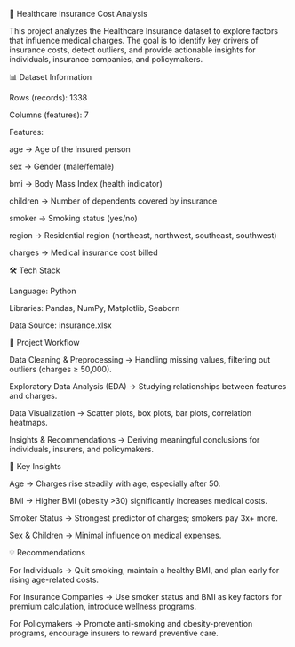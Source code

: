 🏥 Healthcare Insurance Cost Analysis

This project analyzes the Healthcare Insurance dataset to explore factors that influence medical charges. The goal is to identify key drivers of insurance costs, detect outliers, and provide actionable insights for individuals, insurance companies, and policymakers.

📊 Dataset Information

Rows (records): 1338

Columns (features): 7

Features:

age → Age of the insured person

sex → Gender (male/female)

bmi → Body Mass Index (health indicator)

children → Number of dependents covered by insurance

smoker → Smoking status (yes/no)

region → Residential region (northeast, northwest, southeast, southwest)

charges → Medical insurance cost billed

🛠️ Tech Stack

Language: Python

Libraries: Pandas, NumPy, Matplotlib, Seaborn

Data Source: insurance.xlsx

📂 Project Workflow

Data Cleaning & Preprocessing → Handling missing values, filtering out outliers (charges ≥ 50,000).

Exploratory Data Analysis (EDA) → Studying relationships between features and charges.

Data Visualization → Scatter plots, box plots, bar plots, correlation heatmaps.

Insights & Recommendations → Deriving meaningful conclusions for individuals, insurers, and policymakers.

🔎 Key Insights

Age → Charges rise steadily with age, especially after 50.

BMI → Higher BMI (obesity >30) significantly increases medical costs.

Smoker Status → Strongest predictor of charges; smokers pay 3x+ more.

Sex & Children → Minimal influence on medical expenses.

💡 Recommendations

For Individuals → Quit smoking, maintain a healthy BMI, and plan early for rising age-related costs.

For Insurance Companies → Use smoker status and BMI as key factors for premium calculation, introduce wellness programs.

For Policymakers → Promote anti-smoking and obesity-prevention programs, encourage insurers to reward preventive care.
